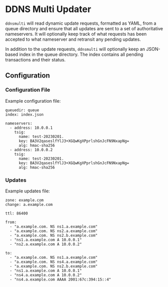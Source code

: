 # DDNS Multi Updater

`ddnsmulti` will read dynamic update requests, formatted as YAML, from a queue directory and ensure that all updates are sent to a set of authoritative nameservers. It will optionally keep track of what requests has been accepted to what nameserver and retransit any pending updates.

In addition to the update requests, `ddnsmulti` will optionally keep an JSON-based index in the queue directory. The index contains all pending transactions and their status.


## Configuration


### Configuration File

Example configuration file:

    queuedir: queue
    index: index.json
    
    nameservers:
      - address: 10.0.0.1
        tsig:
          name: test-20230201.
          key: BA3V2qaseslfYlJ3+XGQwKgXPprlshGnJcFN9NxapNg=
          alg: hmac-sha256
      - address: 10.0.0.2
        tsig:
          name: test-20230201.
          key: BA3V2qaseslfYlJ3+XGQwKgXPprlshGnJcFN9NxapNg=
          alg: hmac-sha256


### Updates

Example updates file:

    zone: example.com
    change: a.example.com
    
    ttl: 86400
    
    from:
      - "a.example.com. NS ns1.a.example.com"
      - "a.example.com. NS ns2.a.example.com"
      - "a.example.com. NS ns2.b.example.com"
      - "ns1.a.example.com A 10.0.0.1"
      - "ns2.a.example.com A 10.0.0.2"
    
    to:
      - "a.example.com. NS ns1.a.example.com"
      - "a.example.com. NS ns4.a.example.com"
      - "a.example.com. NS ns2.b.example.com"
      - "ns1.a.example.com A 10.0.0.1"
      - "ns4.a.example.com A 10.0.0.2"
      - "ns4.a.example.com AAAA 2001:67c:394:15::4"
